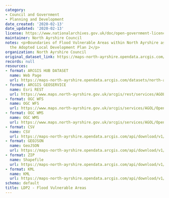 ```yaml
---
category:
- Council and Government
- Planning and Development
date_created: '2020-02-13'
date_updated: '2020-02-13'
license: https://www.nationalarchives.gov.uk/doc/open-government-licence/version/3/
maintainer: North Ayrshire Council
notes: <p>Boundaries of Flood Vulnerable Areas within North Ayrshire as set out in
  the Adopted Local Development Plan 2</p>
organization: North Ayrshire Council
original_dataset_link: https://maps-north-ayrshire.opendata.arcgis.com/datasets/north-ayrshire::ldp2-flood-vulnerable-areas
records: null
resources:
- format: ARCGIS HUB DATASET
  name: Web Page
  url: https://maps-north-ayrshire.opendata.arcgis.com/datasets/north-ayrshire::ldp2-flood-vulnerable-areas
- format: ARCGIS GEOSERVICE
  name: Esri REST
  url: https://www.maps.north-ayrshire.gov.uk/arcgis/rest/services/AGOL/Open_Data_Portal4/MapServer/67
- format: OGC WFS
  name: OGC WFS
  url: https://www.maps.north-ayrshire.gov.uk/arcgis/services/AGOL/Open_Data_Portal4/MapServer/WFSServer?request=GetCapabilities&service=WFS
- format: OGC WMS
  name: OGC WMS
  url: https://www.maps.north-ayrshire.gov.uk/arcgis/services/AGOL/Open_Data_Portal4/MapServer/WMSServer?request=GetCapabilities&service=WMS
- format: CSV
  name: CSV
  url: https://maps-north-ayrshire.opendata.arcgis.com/api/download/v1/items/d759bef539b84387b483e9756d1992cd/csv?layers=67
- format: GEOJSON
  name: GeoJSON
  url: https://maps-north-ayrshire.opendata.arcgis.com/api/download/v1/items/d759bef539b84387b483e9756d1992cd/geojson?layers=67
- format: ZIP
  name: Shapefile
  url: https://maps-north-ayrshire.opendata.arcgis.com/api/download/v1/items/d759bef539b84387b483e9756d1992cd/shapefile?layers=67
- format: KML
  name: KML
  url: https://maps-north-ayrshire.opendata.arcgis.com/api/download/v1/items/d759bef539b84387b483e9756d1992cd/kml?layers=67
schema: default
title: LDP2 - Flood Vulnerable Areas
---
```


